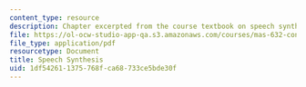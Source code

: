 ```yaml
---
content_type: resource
description: Chapter excerpted from the course textbook on speech synthesis.
file: https://ol-ocw-studio-app-qa.s3.amazonaws.com/courses/mas-632-conversational-computer-systems-fall-2008/1df542611375768fca68733ce5bde30f_schmandt_ch5.pdf
file_type: application/pdf
resourcetype: Document
title: Speech Synthesis
uid: 1df54261-1375-768f-ca68-733ce5bde30f
---
```

